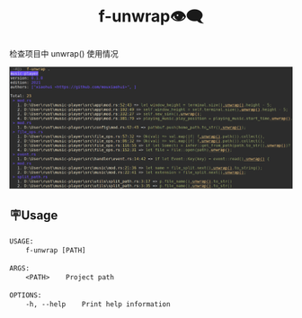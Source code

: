 # <p align="center">f-unwrap👁️‍🗨️</p>

<p>检查项目中 unwrap() 使用情况</p>

<div align="center">

<img src="static/f-unwrap.png" alt="show" width="800px"/>

</div>

## 🪧Usage

```
USAGE:
    f-unwrap [PATH]

ARGS:
    <PATH>    Project path

OPTIONS:
    -h, --help    Print help information
```
